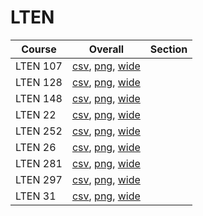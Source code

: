 # LTEN

| Course | Overall | Section |
| ------ | ------- | ------- |
| LTEN 107 | [csv](https://github.com/UCSD-Historical-Enrollment-Data/2024Winter/blob/main/overall/LTEN%20107.csv), [png](https://raw.githubusercontent.com/UCSD-Historical-Enrollment-Data/2024Winter/main/plot_overall/LTEN%20107.png), [wide](https://raw.githubusercontent.com/UCSD-Historical-Enrollment-Data/2024Winter/main/plot_overall_wide/LTEN%20107.png) |  |
| LTEN 128 | [csv](https://github.com/UCSD-Historical-Enrollment-Data/2024Winter/blob/main/overall/LTEN%20128.csv), [png](https://raw.githubusercontent.com/UCSD-Historical-Enrollment-Data/2024Winter/main/plot_overall/LTEN%20128.png), [wide](https://raw.githubusercontent.com/UCSD-Historical-Enrollment-Data/2024Winter/main/plot_overall_wide/LTEN%20128.png) |  |
| LTEN 148 | [csv](https://github.com/UCSD-Historical-Enrollment-Data/2024Winter/blob/main/overall/LTEN%20148.csv), [png](https://raw.githubusercontent.com/UCSD-Historical-Enrollment-Data/2024Winter/main/plot_overall/LTEN%20148.png), [wide](https://raw.githubusercontent.com/UCSD-Historical-Enrollment-Data/2024Winter/main/plot_overall_wide/LTEN%20148.png) |  |
| LTEN 22 | [csv](https://github.com/UCSD-Historical-Enrollment-Data/2024Winter/blob/main/overall/LTEN%2022.csv), [png](https://raw.githubusercontent.com/UCSD-Historical-Enrollment-Data/2024Winter/main/plot_overall/LTEN%2022.png), [wide](https://raw.githubusercontent.com/UCSD-Historical-Enrollment-Data/2024Winter/main/plot_overall_wide/LTEN%2022.png) |  |
| LTEN 252 | [csv](https://github.com/UCSD-Historical-Enrollment-Data/2024Winter/blob/main/overall/LTEN%20252.csv), [png](https://raw.githubusercontent.com/UCSD-Historical-Enrollment-Data/2024Winter/main/plot_overall/LTEN%20252.png), [wide](https://raw.githubusercontent.com/UCSD-Historical-Enrollment-Data/2024Winter/main/plot_overall_wide/LTEN%20252.png) |  |
| LTEN 26 | [csv](https://github.com/UCSD-Historical-Enrollment-Data/2024Winter/blob/main/overall/LTEN%2026.csv), [png](https://raw.githubusercontent.com/UCSD-Historical-Enrollment-Data/2024Winter/main/plot_overall/LTEN%2026.png), [wide](https://raw.githubusercontent.com/UCSD-Historical-Enrollment-Data/2024Winter/main/plot_overall_wide/LTEN%2026.png) |  |
| LTEN 281 | [csv](https://github.com/UCSD-Historical-Enrollment-Data/2024Winter/blob/main/overall/LTEN%20281.csv), [png](https://raw.githubusercontent.com/UCSD-Historical-Enrollment-Data/2024Winter/main/plot_overall/LTEN%20281.png), [wide](https://raw.githubusercontent.com/UCSD-Historical-Enrollment-Data/2024Winter/main/plot_overall_wide/LTEN%20281.png) |  |
| LTEN 297 | [csv](https://github.com/UCSD-Historical-Enrollment-Data/2024Winter/blob/main/overall/LTEN%20297.csv), [png](https://raw.githubusercontent.com/UCSD-Historical-Enrollment-Data/2024Winter/main/plot_overall/LTEN%20297.png), [wide](https://raw.githubusercontent.com/UCSD-Historical-Enrollment-Data/2024Winter/main/plot_overall_wide/LTEN%20297.png) |  |
| LTEN 31 | [csv](https://github.com/UCSD-Historical-Enrollment-Data/2024Winter/blob/main/overall/LTEN%2031.csv), [png](https://raw.githubusercontent.com/UCSD-Historical-Enrollment-Data/2024Winter/main/plot_overall/LTEN%2031.png), [wide](https://raw.githubusercontent.com/UCSD-Historical-Enrollment-Data/2024Winter/main/plot_overall_wide/LTEN%2031.png) |  |

